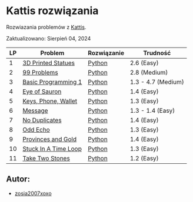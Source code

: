# Kattis rozwiązania 
Rozwiazania problemów z [Kattis](https://open.kattis.com/). 

Zaktualizowano: Sierpień 04, 2024

 | LP | Problem | Rozwiązanie | Trudność |
 | -- | ------- | ----------- | -------- |
 | 1 | [3D Printed Statues](https://open.kattis.com/problems/3dprinter) | [Python](https://github.com/WyginaczBlachy/Kattis/blob/main/Kattis/3D%20Printed%20Statues/3dprinter.py) |2.6 (Easy)|
 | 2 | [99 Problems](https://open.kattis.com/problems/99problems) | [Python](https://github.com/WyginaczBlachy/Kattis/blob/main/Kattis/99%20Problems/99problems.py) |2.8 (Medium)|
 | 3 | [Basic Programming 1](https://open.kattis.com/problems/basicprogramming1) | [Python](https://github.com/WyginaczBlachy/Kattis/blob/main/Kattis/Basic%20Programming%201/basicprogramming1.py) |1.3 - 4.7 (Medium)|
 | 4 | [Eye of Sauron](https://open.kattis.com/problems/eyeofsauron) | [Python](https://github.com/WyginaczBlachy/Kattis/blob/main/Kattis/Eye%20of%20Sauron/eyeofsauron.py) |1.4 (Easy)|
 | 5 | [Keys, Phone, Wallet](https://open.kattis.com/problems/keysphonewallet) | [Python](https://github.com/WyginaczBlachy/Kattis/blob/main/Kattis/Keys,%20Phone,%20Wallet/keysphonewallet.py) |1.3 (Easy)|
 | 6 | [Message](https://open.kattis.com/problems/meddelande) | [Python](https://github.com/WyginaczBlachy/Kattis/blob/main/Kattis/Message/meddelande.py) |1.3 - 1.4 (Easy)|
 | 7 | [No Duplicates](https://open.kattis.com/problems/nodup) | [Python](https://github.com/WyginaczBlachy/Kattis/blob/main/Kattis/No%20Duplicates/nodup.py) |1.4 (Easy)|
 | 8 | [Odd Echo](https://open.kattis.com/problems/oddecho) | [Python](https://github.com/WyginaczBlachy/Kattis/blob/main/Kattis/Odd%20Echo/oddecho.py) |1.3 (Easy)|
 | 9 | [Provinces and Gold](https://open.kattis.com/problems/provincesandgold) | [Python](https://github.com/WyginaczBlachy/Kattis/blob/main/Kattis/Provinces%20and%20Gold/provincesandgold.py) |1.4 (Easy)|
 | 10 | [Stuck In A Time Loop](https://open.kattis.com/problems/timeloop) | [Python](https://github.com/WyginaczBlachy/Kattis/blob/main/Kattis/Stuck%20In%20A%20Time%20Loop/timeloop.py) |1.3 (Easy)|
 | 11 | [Take Two Stones](https://open.kattis.com/problems/twostones) | [Python](https://github.com/WyginaczBlachy/Kattis/blob/main/Kattis/Take%20Two%20Stones/twostones.py) |1.2 (Easy)|


## Autor:
- [zosia2007xoxo](https://open.kattis.com/users/zosia2007xoxo)